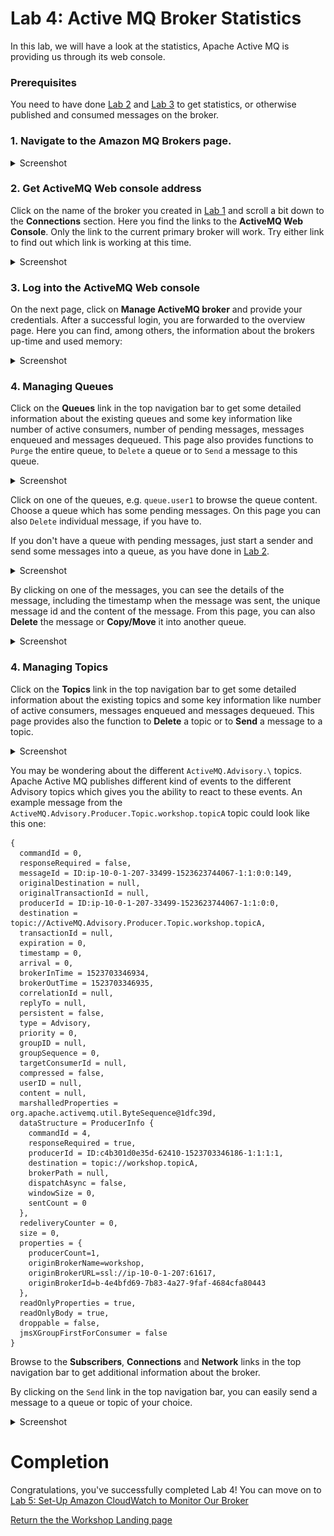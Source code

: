 # Lab 4: Active MQ Broker Statistics

In this lab, we will have a look at the statistics, Apache Active MQ is providing us through its web console.

### Prerequisites
You need to have done [Lab 2](/labs/lab-2.md) and [Lab 3](/labs/lab-3.md) to get statistics, or otherwise published and consumed messages on the broker. 

### 1. Navigate to the Amazon MQ Brokers page.
<details><summary>Screenshot</summary><p>

![Amazon MQ workshop Lab 4 step 1](/images/amazon-mq-broker-overview.png)

</p></details><p/>


### 2. Get ActiveMQ Web console address

Click on the name of the broker you created in [Lab 1](/labs/lab-1.md) and scroll a bit down to the **Connections** section. Here you find the links to the **ActiveMQ Web Console**. Only the link to the current primary broker will work. Try either link to find out which link is working at this time.

<details><summary>Screenshot</summary><p>

![Amazon MQ workshop Lab 4 step 2](/images/broker-statistics-Step2.png)

</p></details><p/>


### 3. Log into the ActiveMQ Web console

On the next page, click on **Manage ActiveMQ broker** and provide your credentials. After a successful login, you are forwarded to the overview page. Here you can find, among others, the information about the brokers up-time and used memory:

<details><summary>Screenshot</summary><p>

![Amazon MQ workshop Lab 4 step 3](/images/broker-statistics-Step3.png)

</p></details><p/>

### 4. Managing Queues

Click on the **Queues** link in the top navigation bar to get some detailed information about the existing queues and some key information like number of active consumers, number of pending messages, messages enqueued and messages dequeued. This page also provides functions to `Purge` the entire queue, to `Delete` a queue or to `Send` a message to this queue.

<details><summary>Screenshot</summary><p>

![Amazon MQ workshop Lab 4 step 4](/images/broker-statistics-Step4.png)

</p></details><p/>


Click on one of the queues, e.g. `queue.user1` to browse the queue content. Choose a queue which has some pending messages. On this page you can also `Delete` individual message, if you have to.

If you don't have a queue with pending messages, just start a sender and send some messages into a queue, as you have done in [Lab 2](/labs/lab-2.md).

<details><summary>Screenshot</summary><p>

![Amazon MQ workshop Lab 4 step 5](/images/broker-statistics-Step5.png)

</p></details><p/>

By clicking on one of the messages, you can see the details of the message, including the timestamp when the message was sent, the unique message id and the content of the message. From this page, you can also **Delete** the message or **Copy/Move** it into another queue.

<details><summary>Screenshot</summary><p>

![Amazon MQ workshop Lab 4 step 6](/images/broker-statistics-Step6.png)

</p></details><p/>

### 4. Managing Topics

Click on the **Topics** link in the top navigation bar to get some detailed information about the existing topics and some key information like number of active consumers, messages enqueued and messages dequeued. This page provides also the function to **Delete** a topic or to **Send** a message to a topic.

<details><summary>Screenshot</summary><p>

![Amazon MQ workshop Lab 4 step 7](/images/broker-statistics-Step7.png)

</p></details><p/>

You may be wondering about the different `ActiveMQ.Advisory.\` topics. Apache Active MQ publishes different kind of events to the different Advisory topics which gives you the ability to react to these events. An example message from the `ActiveMQ.Advisory.Producer.Topic.workshop.topicA` topic could look like this one:

```
{
  commandId = 0,
  responseRequired = false,
  messageId = ID:ip-10-0-1-207-33499-1523623744067-1:1:0:0:149,
  originalDestination = null,
  originalTransactionId = null,
  producerId = ID:ip-10-0-1-207-33499-1523623744067-1:1:0:0,
  destination = topic://ActiveMQ.Advisory.Producer.Topic.workshop.topicA,
  transactionId = null,
  expiration = 0,
  timestamp = 0,
  arrival = 0,
  brokerInTime = 1523703346934,
  brokerOutTime = 1523703346935,
  correlationId = null,
  replyTo = null,
  persistent = false,
  type = Advisory,
  priority = 0,
  groupID = null,
  groupSequence = 0,
  targetConsumerId = null,
  compressed = false,
  userID = null,
  content = null,
  marshalledProperties = org.apache.activemq.util.ByteSequence@1dfc39d,
  dataStructure = ProducerInfo {
    commandId = 4,
    responseRequired = true,
    producerId = ID:c4b301d0e35d-62410-1523703346186-1:1:1:1,
    destination = topic://workshop.topicA,
    brokerPath = null,
    dispatchAsync = false,
    windowSize = 0,
    sentCount = 0
  },
  redeliveryCounter = 0,
  size = 0,
  properties = {
    producerCount=1,
    originBrokerName=workshop,
    originBrokerURL=ssl://ip-10-0-1-207:61617,
    originBrokerId=b-4e4bfd69-7b83-4a27-9faf-4684cfa80443
  },
  readOnlyProperties = true,
  readOnlyBody = true,
  droppable = false,
  jmsXGroupFirstForConsumer = false
}
```

Browse to the **Subscribers**, **Connections** and **Network** links in the top navigation bar to get additional information about the broker.

By clicking on the `Send` link in the top navigation bar, you can easily send a message to a queue or topic of your choice.

<details><summary>Screenshot</summary><p>

![Amazon MQ workshop Lab 4 step 10](/images/broker-statistics-Step10.png)

</p></details><p/>

# Completion

Congratulations, you've successfully completed Lab 4! You can move on to [Lab 5: Set-Up Amazon CloudWatch to Monitor Our Broker](/labs/lab-5.md)

[Return the the Workshop Landing page](/README.md)
